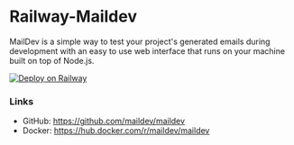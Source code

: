 # Railway-Maildev

MailDev is a simple way to test your project's generated emails during development with an easy to use web interface that runs on your machine built on top of Node.js.

[![Deploy on Railway](https://railway.app/button.svg)](https://railway.app/new/template?template=https%3A%2F%2Fgithub.com%2Fmittalyashu%2Frailway-maildev&referralCode=3mV-mP)

### Links

* GitHub: https://github.com/maildev/maildev
* Docker: https://hub.docker.com/r/maildev/maildev
